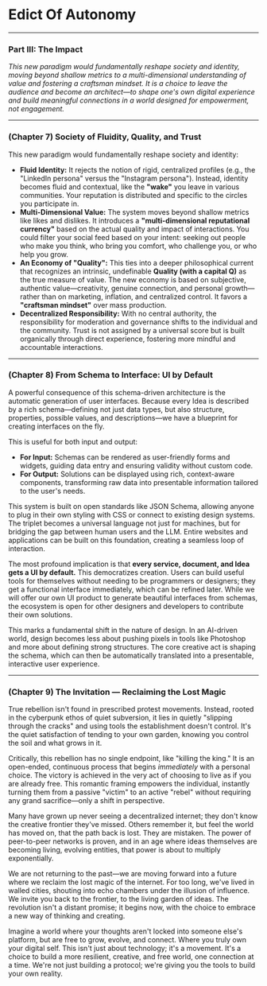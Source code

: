 # Edict Of Autonomy

---

### **Part III: The Impact**

_This new paradigm would fundamentally reshape society and identity, moving beyond shallow metrics to a multi-dimensional understanding of value and fostering a craftsman mindset. It is a choice to leave the audience and become an architect—to shape one's own digital experience and build meaningful connections in a world designed for empowerment, not engagement._

---

### (Chapter 7) Society of Fluidity, Quality, and Trust

This new paradigm would fundamentally reshape society and identity:

- **Fluid Identity:** It rejects the notion of rigid, centralized profiles (e.g., the "LinkedIn persona" versus the "Instagram persona"). Instead, identity becomes fluid and contextual, like the **"wake"** you leave in various communities. Your reputation is distributed and specific to the circles you participate in.
- **Multi-Dimensional Value:** The system moves beyond shallow metrics like likes and dislikes. It introduces a **"multi-dimensional reputational currency"** based on the actual quality and impact of interactions. You could filter your social feed based on your intent: seeking out people who make you think, who bring you comfort, who challenge you, or who help you grow.
- **An Economy of "Quality":** This ties into a deeper philosophical current that recognizes an intrinsic, undefinable **Quality (with a capital Q)** as the true measure of value. The new economy is based on subjective, authentic value—creativity, genuine connection, and personal growth—rather than on marketing, inflation, and centralized control. It favors a **"craftsman mindset"** over mass production.
- **Decentralized Responsibility:** With no central authority, the responsibility for moderation and governance shifts to the individual and the community. Trust is not assigned by a universal score but is built organically through direct experience, fostering more mindful and accountable interactions.

---

### (Chapter 8) From Schema to Interface: UI by Default

A powerful consequence of this schema-driven architecture is the automatic generation of user interfaces. Because every Idea is described by a rich schema—defining not just data types, but also structure, properties, possible values, and descriptions—we have a blueprint for creating interfaces on the fly.

This is useful for both input and output:

- **For Input:** Schemas can be rendered as user-friendly forms and widgets, guiding data entry and ensuring validity without custom code.
- **For Output:** Solutions can be displayed using rich, context-aware components, transforming raw data into presentable information tailored to the user's needs.

This system is built on open standards like JSON Schema, allowing anyone to plug in their own styling with CSS or connect to existing design systems. The triplet becomes a universal language not just for machines, but for bridging the gap between human users and the LLM. Entire websites and applications can be built on this foundation, creating a seamless loop of interaction.

The most profound implication is that **every service, document, and Idea gets a UI by default.** This democratizes creation. Users can build useful tools for themselves without needing to be programmers or designers; they get a functional interface immediately, which can be refined later. While we will offer our own UI product to generate beautiful interfaces from schemas, the ecosystem is open for other designers and developers to contribute their own solutions.

This marks a fundamental shift in the nature of design. In an AI-driven world, design becomes less about pushing pixels in tools like Photoshop and more about defining strong structures. The core creative act is shaping the schema, which can then be automatically translated into a presentable, interactive user experience.

---

### (Chapter 9) The Invitation — Reclaiming the Lost Magic

True rebellion isn't found in prescribed protest movements. Instead, rooted in the cyberpunk ethos of quiet subversion, it lies in quietly "slipping through the cracks" and using tools the establishment doesn't control. It's the quiet satisfaction of tending to your own garden, knowing you control the soil and what grows in it.

Critically, this rebellion has no single endpoint, like "killing the king." It is an open-ended, continuous process that begins _immediately_ with a personal choice. The victory is achieved in the very act of choosing to live as if you are already free. This romantic framing empowers the individual, instantly turning them from a passive "victim" to an active "rebel" without requiring any grand sacrifice—only a shift in perspective.

Many have grown up never seeing a decentralized internet; they don't know the creative frontier they've missed. Others remember it, but feel the world has moved on, that the path back is lost. They are mistaken. The power of peer-to-peer networks is proven, and in an age where ideas themselves are becoming living, evolving entities, that power is about to multiply exponentially.

We are not returning to the past—we are moving forward into a future where we reclaim the lost magic of the internet. For too long, we've lived in walled cities, shouting into echo chambers under the illusion of influence. We invite you back to the frontier, to the living garden of ideas. The revolution isn't a distant promise; it begins now, with the choice to embrace a new way of thinking and creating.

Imagine a world where your thoughts aren't locked into someone else's platform, but are free to grow, evolve, and connect. Where you truly own your digital self. This isn't just about technology; it's a movement. It's a choice to build a more resilient, creative, and free world, one connection at a time. We're not just building a protocol; we're giving you the tools to build your own reality.
